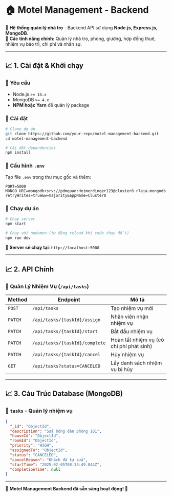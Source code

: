 # 🏠 Motel Management - Backend

🚀 **Hệ thống quản lý nhà trọ** - Backend API sử dụng **Node.js, Express.js, MongoDB**.  
📌 **Các tính năng chính:** Quản lý nhà trọ, phòng, giường, hợp đồng thuê, nhiệm vụ bảo trì, chi phí và nhân sự.

---

## 📈 1. Cài đặt & Khởi chạy

### **🔹 Yêu cầu**
- Node.js `>= 14.x`
- MongoDB `>= 4.x`
- **NPM hoặc Yarn** để quản lý package

### **🔹 Cài đặt**
```bash
# Clone dự án
git clone https://github.com/your-repo/motel-management-backend.git
cd motel-management-backend

# Cài đặt dependencies
npm install
```

### **🔹 Cấu hình `.env`**
Tạo file `.env` trong thư mục gốc và thêm:
```env
PORT=5000
MONGO_URI=mongodb+srv://pdmquan:Heimerdinger123@cluster0.r7aja.mongodb.net/?retryWrites=true&w=majority&appName=Cluster0
```

### **🔹 Chạy dự án**
```bash
# Chạy server
npm start

# Chạy với nodemon (tự động reload khi code thay đổi)
npm run dev
```
🚀 **Server sẽ chạy tại**: `http://localhost:5000`

---

## 📈 2. API Chính

### **🔹 Quản Lý Nhiệm Vụ (`/api/tasks`)**
| Method | Endpoint | Mô tả |
|--------|---------|--------|
| `POST` | `/api/tasks` | Tạo nhiệm vụ mới |
| `PATCH` | `/api/tasks/{taskId}/assign` | Nhân viên nhận nhiệm vụ |
| `PATCH` | `/api/tasks/{taskId}/start` | Bắt đầu nhiệm vụ |
| `PATCH` | `/api/tasks/{taskId}/complete` | Hoàn tất nhiệm vụ (có chi phí phát sinh) |
| `PATCH` | `/api/tasks/{taskId}/cancel` | Hủy nhiệm vụ |
| `GET` | `/api/tasks?status=CANCELED` | Lấy danh sách nhiệm vụ bị hủy |

---

## 📈 3. Cáu Trúc Database (MongoDB)

### **🔹 `tasks` - Quản lý nhiệm vụ**
```json
{
  "_id": "ObjectId",
  "description": "Sửa bóng đèn phòng 101",
  "houseId": "ObjectId",
  "roomId": "ObjectId",
  "priority": "HIGH",
  "assignedTo": "ObjectId",
  "status": "CANCELED",
  "cancelReason": "Khách đã tự sửa",
  "startTime": "2025-02-05T08:33:49.044Z",
  "completionTime": null
}
```

---

📌 **Motel Management Backend đã sẵn sàng hoạt động! 🚀**

